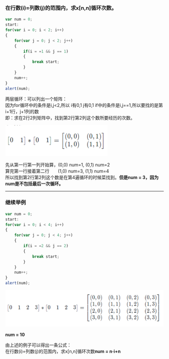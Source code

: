 ### 在行数(i)=列数(j)的范围内，求x[n,n]循环次数。
```js
var num = 0;
start:
for(var i = 0; i < 2; i++)
{
    for(var j = 0; j < 2; j++)
    {
        if(i = =1 && j == 1)
        {
            break start;
        }
    }
    num++;
}
alert(num);
```
两层循环：可以列出一个矩阵：<br>
因为for循环中的条件是i,j<2,所以 i有0,1   j有0,1 if中的条件是i,j==1,所以要找的是第i+1行，j+1列的数 <br>
即：求在2行2列矩阵中，找到第2行第2列这个数所要经历的次数。<br>

![Image text](https://github.com/michaelxuzhi/for-sth/blob/master/2x2.png)<br>

先从第一行第一列开始算，(0,0) num=1, (0,1) num=2 <br>
算完第一行接着第二行&nbsp;&nbsp;&nbsp;&nbsp;&nbsp;&nbsp;&nbsp;(1,0) num=3, (1,1) num=4<br>
所以找到第2行第2列这个数是在第4遍循环的时候菜找到。**但是num = 3，因为num是不包括最后一次循环。**


***
### 继续举例
```js
var num = 0;
start:
for(var i = 0; i < 4; i++)
{
    for(var j = 0; j < 4; j++)
    {
        if(i = =2 && j == 2)
        {
            break start;
        }
    }
    num++;
}
alert(num);
```

![Image text](https://github.com/michaelxuzhi/for-sth/blob/master/4x4.png)

**num = 10** <br>

由上述的例子可以得出一条公式：<br>
在行数(i)=列数(j)的范围内，求x[n,n]循环次数**num = n·i+n**
